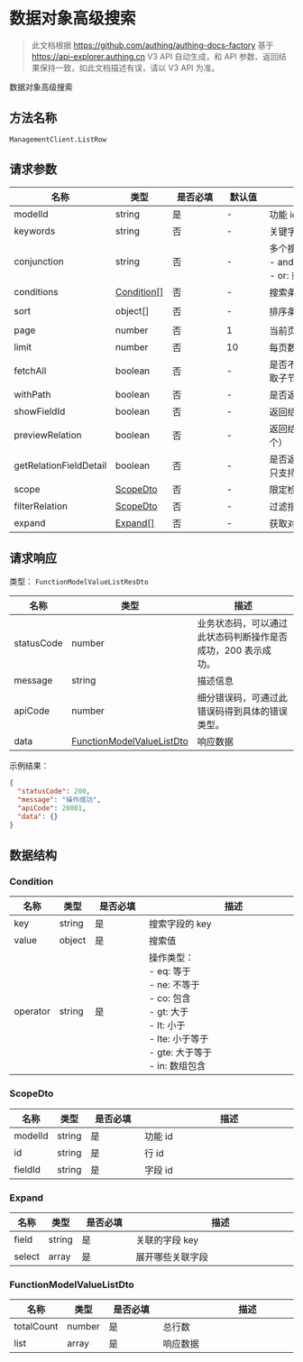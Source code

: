 # 数据对象高级搜索

<!--
  警告⚠️：
  不要直接修改该文档，
  https://github.com/Authing/authing-docs-factory
  使用该项目进行生成
-->

<LastUpdated />

> 此文档根据 https://github.com/authing/authing-docs-factory 基于 https://api-explorer.authing.cn V3 API 自动生成，和 API 参数、返回结果保持一致，如此文档描述有误，请以 V3 API 为准。

数据对象高级搜索

## 方法名称

`ManagementClient.ListRow`

## 请求参数

| 名称 | 类型 | <div style="width:80px">是否必填</div> | <div style="width:60px">默认值</div> | <div style="width:300px">描述</div> | <div style="width:200px">示例值</div> |
| ---- | ---- | ---- | ---- | ---- | ---- |
| modelId | string | 是 | - | 功能 id  |  |
| keywords | string | 否 | - | 关键字  |  |
| conjunction | string | 否 | - | 多个搜索条件的关系：<br>    - and: 且<br>    - or:  或<br>      |  |
| conditions | <a href="#Condition">Condition[]</a> | 否 | - | 搜索条件  |  |
| sort | object[] | 否 | - | 排序条件  | `[{"key1":"desc"},{"key2":"asc"}]` |
| page | number | 否 | 1 | 当前页数，从 1 开始  | `1` |
| limit | number | 否 | 10 | 每页数目，最大不能超过 50，默认为 10  | `10` |
| fetchAll | boolean | 否 | - | 是否不分页返回所有（仅支持树形结构获取子节点的场景）  |  |
| withPath | boolean | 否 | - | 是否返回节点的全路径（仅支持树形结构）  |  |
| showFieldId | boolean | 否 | - | 返回结果中是否使用字段 id 作为 key  |  |
| previewRelation | boolean | 否 | - | 返回结果中是包含关联数据的预览（前三个）  |  |
| getRelationFieldDetail | boolean | 否 | - | 是否返回关联数据的详细用户信息，当前只支持用户。  |  |
| scope | <a href="#ScopeDto">ScopeDto</a> | 否 | - | 限定检索范围为被某个功能关联的部分  |  |
| filterRelation | <a href="#ScopeDto">ScopeDto</a> | 否 | - | 过滤指定关联数据  |  |
| expand | <a href="#Expand">Expand[]</a> | 否 | - | 获取对应关联数据的详细字段  |  |




## 请求响应

类型： `FunctionModelValueListResDto`

| 名称 | 类型 | 描述 |
| ---- | ---- | ---- |
| statusCode | number | 业务状态码，可以通过此状态码判断操作是否成功，200 表示成功。 |
| message | string | 描述信息 |
| apiCode | number | 细分错误码，可通过此错误码得到具体的错误类型。 |
| data | <a href="#FunctionModelValueListDto">FunctionModelValueListDto</a> | 响应数据 |



示例结果：

```json
{
  "statusCode": 200,
  "message": "操作成功",
  "apiCode": 20001,
  "data": {}
}
```

## 数据结构


### <a id="Condition"></a> Condition

| 名称 | 类型 | <div style="width:80px">是否必填</div> | <div style="width:300px">描述</div> | <div style="width:200px">示例值</div> |
| ---- |  ---- | ---- | ---- | ---- |
| key | string | 是 | 搜索字段的 key   |  |
| value | object | 是 | 搜索值   |  |
| operator | string | 是 | 操作类型：<br>    - eq: 等于<br>    - ne: 不等于<br>    - co: 包含<br>    - gt: 大于<br>    - lt: 小于<br>    - lte: 小于等于<br>    - gte: 大于等于<br>    - in: 数组包含<br>       |  |


### <a id="ScopeDto"></a> ScopeDto

| 名称 | 类型 | <div style="width:80px">是否必填</div> | <div style="width:300px">描述</div> | <div style="width:200px">示例值</div> |
| ---- |  ---- | ---- | ---- | ---- |
| modelId | string | 是 | 功能 id   |  |
| id | string | 是 | 行 id   |  |
| fieldId | string | 是 | 字段 id   |  |


### <a id="Expand"></a> Expand

| 名称 | 类型 | <div style="width:80px">是否必填</div> | <div style="width:300px">描述</div> | <div style="width:200px">示例值</div> |
| ---- |  ---- | ---- | ---- | ---- |
| field | string | 是 | 关联的字段 key   |  |
| select | array | 是 | 展开哪些关联字段   |  |


### <a id="FunctionModelValueListDto"></a> FunctionModelValueListDto

| 名称 | 类型 | <div style="width:80px">是否必填</div> | <div style="width:300px">描述</div> | <div style="width:200px">示例值</div> |
| ---- |  ---- | ---- | ---- | ---- |
| totalCount | number | 是 | 总行数   |  |
| list | array | 是 | 响应数据   |  |


